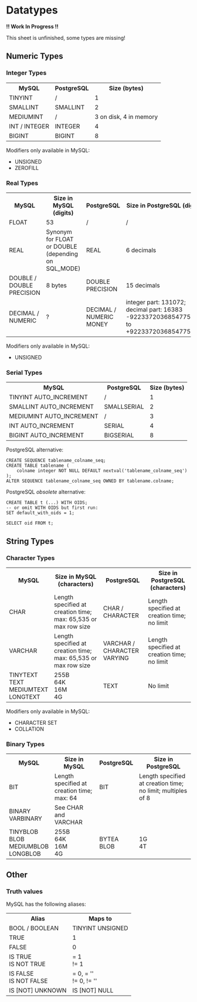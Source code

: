 # Datatypes

**!! Work In Progress !!**

This sheet is unfinished, some types are missing!

## Numeric Types

### Integer Types

<table>
    <tr>
        <th>MySQL</th>
        <th>PostgreSQL</th>
        <th>Size (bytes)</th>
    </tr>
    <tr>
        <td>TINYINT</td>
        <td>/</td>
        <td>1</td>
    </tr>
    <tr>
        <td>SMALLINT</td>
        <td>SMALLINT</td>
        <td>2</td>
    </tr>
    <tr>
        <td>MEDIUMINT</td>
        <td>/</td>
        <td>3 on disk, 4 in memory</td>
    </tr>
    <tr>
        <td>INT / INTEGER</td>
        <td>INTEGER</td>
        <td>4</td>
    </tr>
    <tr>
        <td>BIGINT</td>
        <td>BIGINT</td>
        <td>8</td>
    </tr>
</table>

Modifiers only available in MySQL:
* UNSIGNED
* ZEROFILL

### Real Types

<table>
    <tr>
        <th>MySQL</th>
        <th>Size in MySQL (digits)</th>
        <th>PostgreSQL</th>
        <th>Size in PostgreSQL (digits)</th>
    </tr>
    <tr>
        <td>FLOAT</td>
        <td>53</td>
        <td>/</td>
        <td>/</td>
    </tr>
    <tr>
        <td>REAL</td>
        <td>Synonym for FLOAT or DOUBLE (depending on SQL_MODE)</td>
        <td>REAL</td>
        <td>6 decimals</td>
    </tr>
    <tr>
        <td>DOUBLE / DOUBLE PRECISION</td>
        <td>8 bytes</td>
        <td>DOUBLE PRECISION</td>
        <td>15 decimals</td>
    </tr>
    <tr>
        <td>DECIMAL / NUMERIC</td>
        <td>?</td>
        <td>
            DECIMAL / NUMERIC<br>
            MONEY
        </td>
        <td>
            integer part: 131072; decimal part: 16383<br>
            -92233720368547758.08 to +92233720368547758.07
        </td>
    </tr>
</table>

Modifiers only available in MySQL:
* UNSIGNED

### Serial Types

<table>
    <tr>
        <th>MySQL</th>
        <th>PostgreSQL</th>
        <th>Size (bytes)</th>
    </tr>
    <tr>
        <td>TINYINT AUTO_INCREMENT</td>
        <td>/</td>
        <td>1</td>
    </tr>
    <tr>
        <td>SMALLINT AUTO_INCREMENT</td>
        <td>SMALLSERIAL</td>
        <td>2</td>
    </tr>
    <tr>
        <td>MEDIUMINT AUTO_INCREMENT</td>
        <td>/</td>
        <td>3</td>
    </tr>
    <tr>
        <td>INT AUTO_INCREMENT</td>
        <td>SERIAL</td>
        <td>4</td>
    </tr>
    <tr>
        <td>BIGINT AUTO_INCREMENT</td>
        <td>BIGSERIAL</td>
        <td>8</td>
    </tr>
</table>

PostgreSQL alternative:

```
CREATE SEQUENCE tablename_colname_seq;
CREATE TABLE tablename (
    colname integer NOT NULL DEFAULT nextval('tablename_colname_seq')
);
ALTER SEQUENCE tablename_colname_seq OWNED BY tablename.colname;
```

PostgreSQL *obsolete* alternative:

```
CREATE TABLE t (...) WITH OIDS;
-- or omit WITH OIDS but first run:
SET default_with_oids = 1;

SELECT oid FROM t;
```

## String Types

### Character Types

<table>
    <tr>
        <th>MySQL</th>
        <th>Size in MySQL (characters)</th>
        <th>PostgreSQL</th>
        <th>Size in PostgreSQL (characters)</th>
    </tr>
    <tr>
        <td>CHAR</td>
        <td>Length specified at creation time; max: 65,535 or max row size</td>
        <td>CHAR / CHARACTER</td>
        <td>Length specified at creation time; no limit</td>
    </tr>
    <tr>
        <td>VARCHAR</td>
        <td>Length specified at creation time; max: 65,535 or max row size</td>
        <td>VARCHAR / CHARACTER VARYING</td>
        <td>Length specified at creation time; no limit</td>
    </tr>
    <tr>
        <td>
            TINYTEXT<br>
            TEXT<br>
            MEDIUMTEXT<br>
            LONGTEXT
        </td>
        <td>
            255B<br>
            64K<br>
            16M<br>
            4G
        </td>
        <td>TEXT</td>
        <td>No limit</td>
    </tr>
</table>

Modifiers only available in MySQL:
* CHARACTER SET
* COLLATION

### Binary Types

<table>
    <tr>
        <th>MySQL</th>
        <th>Size in MySQL</th>
        <th>PostgreSQL</th>
        <th>Size in PostgreSQL</th>
    </tr>
    <tr>
        <td>BIT</td>
        <td>Length specified at creation time; max: 64</td>
        <td>BIT</td>
        <td>Length specified at creation time; no limit; multiples of 8</td>
    </tr>
    <tr>
        <td>
            BINARY<br>
            VARBINARY
        </td>
        <td>
            See CHAR and VARCHAR
        </td>
        <td> </td>
        <td> </td>
    </tr>
    <tr>
        <td>
            TINYBLOB<br>
            BLOB<br>
            MEDIUMBLOB<br>
            LONGBLOB
        </td>
        <td>
            255B<br>
            64K<br>
            16M<br>
            4G
        </td>
        <td>
            BYTEA<br>
            BLOB
        </td>
        <td>
            1G<br>
            4T
        </td>
    </tr>
</table>

## Other

### Truth values

MySQL has the following aliases:

<table>
    <tr>
        <th>Alias</th>
        <th>Maps to</th>
    </tr>
    <tr>
        <td>BOOL / BOOLEAN</td>
        <td>TINYINT UNSIGNED</td>
    </tr>
    <tr>
        <td>TRUE</td>
        <td>1</td>
    </tr>
    <tr>
        <td>FALSE</td>
        <td>0</td>
    </tr>
    <tr>
        <td>
            IS TRUE<br>
            IS NOT TRUE
        </td>
        <td>
            = 1<br>
            != 1
        </td>
    </tr>
    <tr>
        <td>
            IS FALSE<br>
            IS NOT FALSE
        </td>
        <td>
            = 0, = ''<br>
            != 0, != ''
        </td>
    </tr>
    <tr>
        <td>IS [NOT] UNKNOWN</td>
        <td>IS [NOT] NULL</td>
    </tr>
</table>
